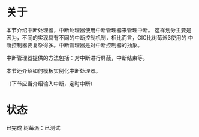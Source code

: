 # 关于
本节介绍中断处理器，中断处理器使用中断管理器来管理中断。
这样划分主要是因为，不同的实现具有不同的中断控制机制，相比而言，GIC比树莓派3使用的
中断控制器要复杂得多。中断管理器是对中断控制器的抽象。

中断管理器提供的方法包括：对中断进行屏蔽，中断结束等。

本节还介绍如何模板实例化中断处理器。

（下节应当介绍输入中断，定时中断）
# 状态
已完成
树莓派：已测试